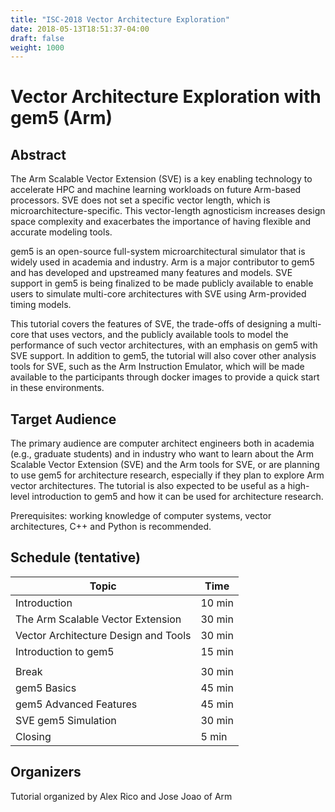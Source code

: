 ```yaml
---
title: "ISC-2018 Vector Architecture Exploration"
date: 2018-05-13T18:51:37-04:00
draft: false
weight: 1000
---
```


# Vector Architecture Exploration with gem5 (Arm)

## Abstract

The Arm Scalable Vector Extension (SVE) is a key enabling technology to
accelerate HPC and machine learning workloads on future Arm-based
processors. SVE does not set a specific vector length, which is
microarchitecture-specific. This vector-length agnosticism increases
design space complexity and exacerbates the importance of having
flexible and accurate modeling tools.

gem5 is an open-source full-system microarchitectural simulator that is
widely used in academia and industry. Arm is a major contributor to gem5
and has developed and upstreamed many features and models. SVE support
in gem5 is being finalized to be made publicly available to enable users
to simulate multi-core architectures with SVE using Arm-provided timing
models.

This tutorial covers the features of SVE, the trade-offs of designing a
multi-core that uses vectors, and the publicly available tools to model
the performance of such vector architectures, with an emphasis on gem5
with SVE support. In addition to gem5, the tutorial will also cover
other analysis tools for SVE, such as the Arm Instruction Emulator,
which will be made available to the participants through docker images
to provide a quick start in these environments.

## Target Audience

The primary audience are computer architect engineers both in academia
(e.g., graduate students) and in industry who want to learn about the
Arm Scalable Vector Extension (SVE) and the Arm tools for SVE, or are
planning to use gem5 for architecture research, especially if they plan
to explore Arm vector architectures. The tutorial is also expected to be
useful as a high-level introduction to gem5 and how it can be used for
architecture research.

Prerequisites: working knowledge of computer systems, vector
architectures, C++ and Python is recommended.

## Schedule (tentative)

| Topic                                | Time   |
| ------------------------------------ | ------ |
| Introduction                         | 10 min |
| The Arm Scalable Vector Extension    | 30 min |
| Vector Architecture Design and Tools | 30 min |
| Introduction to gem5                 | 15 min |
|  |
| Break                                | 30 min |
| gem5 Basics                          | 45 min |
| gem5 Advanced Features               | 45 min |
| SVE gem5 Simulation                  | 30 min |
| Closing                              | 5 min  |

## Organizers

Tutorial organized by Alex Rico and Jose Joao of Arm
